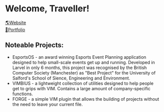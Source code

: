 # Welcome, Traveller!

[🌎Website](https://www.cburg.co.uk)
<br>
[🎨Portfolio](https://www.behance.net/cburg)

## Noteable Projects:
* EsportsOS - an award winning Esports Event Planning application designed to help small-scale events get up and running. Developed in Larvel in only 6 months, this project was recognised by the British Computer Society (Manchester) as "Best Project" for the University of Salford's School of Sience, Engineering and Environment.
* VIMBIUS - a lightweight collection of utilities designed to help people get to grips with VIM. Contains a large amount of company-specific functions.
* FORGE - a simple VIM plugin that allows the building of projects without the need to leave your current file.
